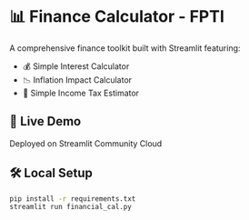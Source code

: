 # 📊 Finance Calculator - FPTI

A comprehensive finance toolkit built with Streamlit featuring:

- 💰 Simple Interest Calculator
- 📉 Inflation Impact Calculator  
- 🧾 Simple Income Tax Estimator

## 🚀 Live Demo
Deployed on Streamlit Community Cloud

## 🛠️ Local Setup
```bash
pip install -r requirements.txt
streamlit run financial_cal.py